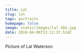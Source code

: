 ```yaml
---
title: Lal
slug: lal
tags: portraits
homepage: false
image: static/images/lal-10a.jpg
date: 2019-04-06T13:12:37.514Z
---
```

Picture of Lal Waterson
